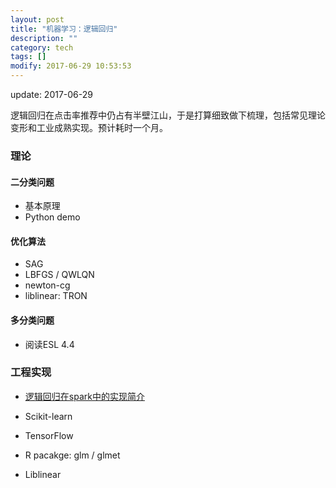 ```yaml
---
layout: post
title: "机器学习：逻辑回归"
description: ""
category: tech
tags: []
modify: 2017-06-29 10:53:53
---
```


update: 2017-06-29

逻辑回归在点击率推荐中仍占有半壁江山，于是打算细致做下梳理，包括常见理论变形和工业成熟实现。预计耗时一个月。


### 理论

#### 二分类问题

+ 基本原理
+ Python demo

#### 优化算法

+ SAG
+ LBFGS / QWLQN
+ newton-cg
+ liblinear: TRON

#### 多分类问题

+ 阅读ESL 4.4


### 工程实现

+ [逻辑回归在spark中的实现简介](http://nbviewer.jupyter.org/github/facaiy/book_notes/blob/master/machine_learning/logistic_regression/spark_ml_lr.ipynb)

+ Scikit-learn
+ TensorFlow
+ R pacakge: glm / glmet
+ Liblinear
